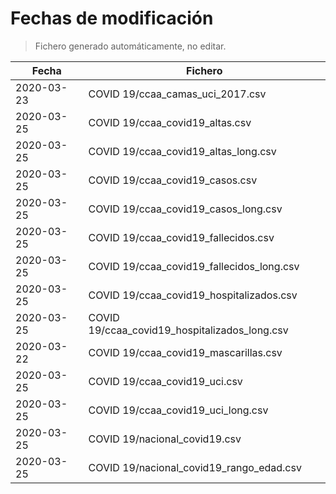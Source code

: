 # Fechas de modificación

> Fichero generado automáticamente, no editar.

| Fecha              | Fichero                  |
|--------------------|--------------------------|
| 2020-03-23  | COVID 19/ccaa_camas_uci_2017.csv |
| 2020-03-25  | COVID 19/ccaa_covid19_altas.csv |
| 2020-03-25  | COVID 19/ccaa_covid19_altas_long.csv |
| 2020-03-25  | COVID 19/ccaa_covid19_casos.csv |
| 2020-03-25  | COVID 19/ccaa_covid19_casos_long.csv |
| 2020-03-25  | COVID 19/ccaa_covid19_fallecidos.csv |
| 2020-03-25  | COVID 19/ccaa_covid19_fallecidos_long.csv |
| 2020-03-25  | COVID 19/ccaa_covid19_hospitalizados.csv |
| 2020-03-25  | COVID 19/ccaa_covid19_hospitalizados_long.csv |
| 2020-03-22  | COVID 19/ccaa_covid19_mascarillas.csv |
| 2020-03-25  | COVID 19/ccaa_covid19_uci.csv |
| 2020-03-25  | COVID 19/ccaa_covid19_uci_long.csv |
| 2020-03-25  | COVID 19/nacional_covid19.csv |
| 2020-03-25  | COVID 19/nacional_covid19_rango_edad.csv |
